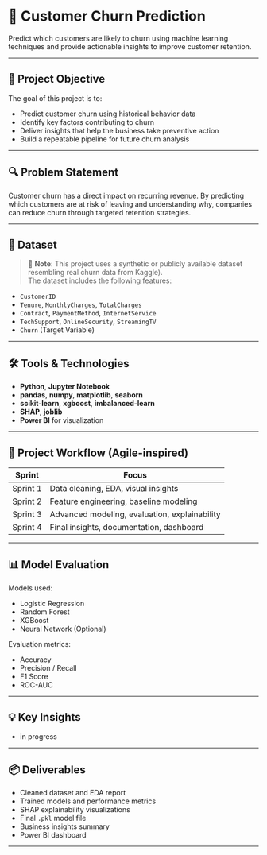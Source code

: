 # 🧠 Customer Churn Prediction

Predict which customers are likely to churn using machine learning techniques and provide actionable insights to improve customer retention.

---

## 📌 Project Objective

The goal of this project is to:
- Predict customer churn using historical behavior data
- Identify key factors contributing to churn
- Deliver insights that help the business take preventive action
- Build a repeatable pipeline for future churn analysis

---

## 🔍 Problem Statement

Customer churn has a direct impact on recurring revenue. By predicting which customers are at risk of leaving and understanding why, companies can reduce churn through targeted retention strategies.

---

## 📁 Dataset

> 📌 **Note**: This project uses a synthetic or publicly available dataset resembling real churn data from Kaggle).  
The dataset includes the following features:

- `CustomerID`
- `Tenure`, `MonthlyCharges`, `TotalCharges`
- `Contract`, `PaymentMethod`, `InternetService`
- `TechSupport`, `OnlineSecurity`, `StreamingTV`
- `Churn` (Target Variable)

---

## 🛠️ Tools & Technologies

- **Python**, **Jupyter Notebook**
- **pandas**, **numpy**, **matplotlib**, **seaborn**
- **scikit-learn**, **xgboost**, **imbalanced-learn**
- **SHAP**, **joblib**
- **Power BI** for visualization

---

## 🔄 Project Workflow (Agile-inspired)

| Sprint | Focus |
|--------|-------|
| Sprint 1 | Data cleaning, EDA, visual insights |
| Sprint 2 | Feature engineering, baseline modeling |
| Sprint 3 | Advanced modeling, evaluation, explainability |
| Sprint 4 | Final insights, documentation, dashboard |

---

## 📊 Model Evaluation

Models used:
- Logistic Regression
- Random Forest
- XGBoost
- Neural Network (Optional)

Evaluation metrics:
- Accuracy
- Precision / Recall
- F1 Score
- ROC-AUC

---

## 💡 Key Insights

- in progress

---

## 📦 Deliverables

- Cleaned dataset and EDA report
- Trained models and performance metrics
- SHAP explainability visualizations
- Final `.pkl` model file
- Business insights summary
- Power BI dashboard 

---

